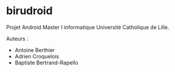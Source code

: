 # birudroid

Projet Android Master I informatique Université Catholique de Lille.

Auteurs : 
- Antoine Berthier
- Adrien Croquelois
- Baptiste Bertrand-Rapello 
